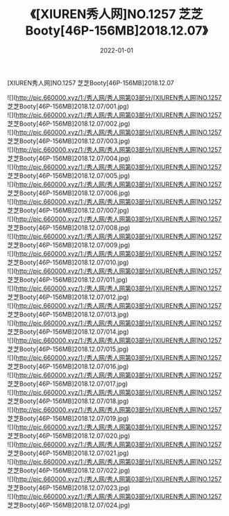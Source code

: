 ﻿---
layout: post
title:  《[XIUREN秀人网]NO.1257 芝芝Booty[46P-156MB]2018.12.07》
date:   2022-01-01
img: http://pic.660000.xyz/1:/秀人网/秀人网第03部分/[XIUREN秀人网]NO.1257 芝芝Booty[46P-156MB]2018.12.07/000.jpg
categories: [美女, 清纯, 唯美]
---

[XIUREN秀人网]NO.1257 芝芝Booty[46P-156MB]2018.12.07

 ![](http://pic.660000.xyz/1:/秀人网/秀人网第03部分/[XIUREN秀人网]NO.1257 芝芝Booty[46P-156MB]2018.12.07/001.jpg) <br>![](http://pic.660000.xyz/1:/秀人网/秀人网第03部分/[XIUREN秀人网]NO.1257 芝芝Booty[46P-156MB]2018.12.07/002.jpg) <br>![](http://pic.660000.xyz/1:/秀人网/秀人网第03部分/[XIUREN秀人网]NO.1257 芝芝Booty[46P-156MB]2018.12.07/003.jpg) <br>![](http://pic.660000.xyz/1:/秀人网/秀人网第03部分/[XIUREN秀人网]NO.1257 芝芝Booty[46P-156MB]2018.12.07/004.jpg) <br>![](http://pic.660000.xyz/1:/秀人网/秀人网第03部分/[XIUREN秀人网]NO.1257 芝芝Booty[46P-156MB]2018.12.07/005.jpg) <br>![](http://pic.660000.xyz/1:/秀人网/秀人网第03部分/[XIUREN秀人网]NO.1257 芝芝Booty[46P-156MB]2018.12.07/006.jpg) <br>![](http://pic.660000.xyz/1:/秀人网/秀人网第03部分/[XIUREN秀人网]NO.1257 芝芝Booty[46P-156MB]2018.12.07/007.jpg) <br>![](http://pic.660000.xyz/1:/秀人网/秀人网第03部分/[XIUREN秀人网]NO.1257 芝芝Booty[46P-156MB]2018.12.07/008.jpg) <br>![](http://pic.660000.xyz/1:/秀人网/秀人网第03部分/[XIUREN秀人网]NO.1257 芝芝Booty[46P-156MB]2018.12.07/009.jpg) <br>![](http://pic.660000.xyz/1:/秀人网/秀人网第03部分/[XIUREN秀人网]NO.1257 芝芝Booty[46P-156MB]2018.12.07/010.jpg) <br>![](http://pic.660000.xyz/1:/秀人网/秀人网第03部分/[XIUREN秀人网]NO.1257 芝芝Booty[46P-156MB]2018.12.07/011.jpg) <br>![](http://pic.660000.xyz/1:/秀人网/秀人网第03部分/[XIUREN秀人网]NO.1257 芝芝Booty[46P-156MB]2018.12.07/012.jpg) <br>![](http://pic.660000.xyz/1:/秀人网/秀人网第03部分/[XIUREN秀人网]NO.1257 芝芝Booty[46P-156MB]2018.12.07/013.jpg) <br>![](http://pic.660000.xyz/1:/秀人网/秀人网第03部分/[XIUREN秀人网]NO.1257 芝芝Booty[46P-156MB]2018.12.07/014.jpg) <br>![](http://pic.660000.xyz/1:/秀人网/秀人网第03部分/[XIUREN秀人网]NO.1257 芝芝Booty[46P-156MB]2018.12.07/015.jpg) <br>![](http://pic.660000.xyz/1:/秀人网/秀人网第03部分/[XIUREN秀人网]NO.1257 芝芝Booty[46P-156MB]2018.12.07/016.jpg) <br>![](http://pic.660000.xyz/1:/秀人网/秀人网第03部分/[XIUREN秀人网]NO.1257 芝芝Booty[46P-156MB]2018.12.07/017.jpg) <br>![](http://pic.660000.xyz/1:/秀人网/秀人网第03部分/[XIUREN秀人网]NO.1257 芝芝Booty[46P-156MB]2018.12.07/018.jpg) <br>![](http://pic.660000.xyz/1:/秀人网/秀人网第03部分/[XIUREN秀人网]NO.1257 芝芝Booty[46P-156MB]2018.12.07/019.jpg) <br>![](http://pic.660000.xyz/1:/秀人网/秀人网第03部分/[XIUREN秀人网]NO.1257 芝芝Booty[46P-156MB]2018.12.07/020.jpg) <br>![](http://pic.660000.xyz/1:/秀人网/秀人网第03部分/[XIUREN秀人网]NO.1257 芝芝Booty[46P-156MB]2018.12.07/021.jpg) <br>![](http://pic.660000.xyz/1:/秀人网/秀人网第03部分/[XIUREN秀人网]NO.1257 芝芝Booty[46P-156MB]2018.12.07/022.jpg) <br>![](http://pic.660000.xyz/1:/秀人网/秀人网第03部分/[XIUREN秀人网]NO.1257 芝芝Booty[46P-156MB]2018.12.07/023.jpg) <br>![](http://pic.660000.xyz/1:/秀人网/秀人网第03部分/[XIUREN秀人网]NO.1257 芝芝Booty[46P-156MB]2018.12.07/024.jpg) <br>